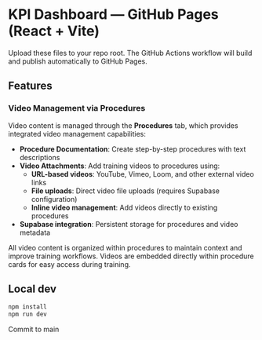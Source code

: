 # KPI Dashboard — GitHub Pages (React + Vite)

Upload these files to your repo root. The GitHub Actions workflow will build and publish automatically to GitHub Pages.

## Features

### Video Management via Procedures
Video content is managed through the **Procedures** tab, which provides integrated video management capabilities:

- **Procedure Documentation**: Create step-by-step procedures with text descriptions
- **Video Attachments**: Add training videos to procedures using:
  - **URL-based videos**: YouTube, Vimeo, Loom, and other external video links
  - **File uploads**: Direct video file uploads (requires Supabase configuration) 
  - **Inline video management**: Add videos directly to existing procedures
- **Supabase integration**: Persistent storage for procedures and video metadata

All video content is organized within procedures to maintain context and improve training workflows. Videos are embedded directly within procedure cards for easy access during training.

## Local dev
```bash
npm install
npm run dev
```
Commit to main
